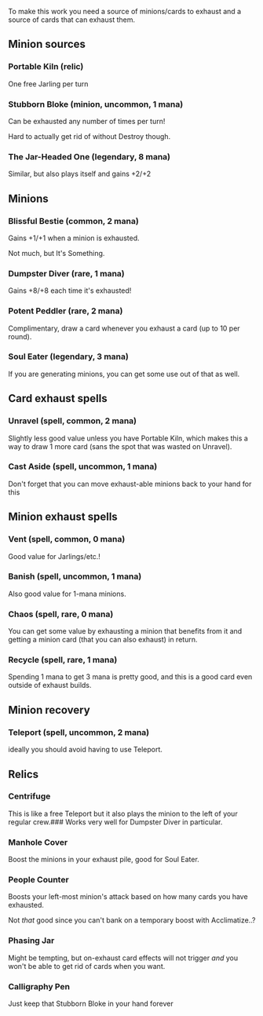 To make this work you need a source of minions/cards to exhaust
and a source of cards that can exhaust them.

## Minion sources

### Portable Kiln (relic)
One free Jarling per turn

### Stubborn Bloke (minion, uncommon, 1 mana)
Can be exhausted any number of times per turn!

Hard to actually get rid of without Destroy though.

### The Jar-Headed One (legendary, 8 mana)
Similar, but also plays itself and gains +2/+2


## Minions

### Blissful Bestie (common, 2 mana)
Gains +1/+1 when a minion is exhausted.

Not much, but It's Something.

### Dumpster Diver (rare, 1 mana)
Gains +8/+8 each time it's exhausted!

### Potent Peddler (rare, 2 mana)
Complimentary, draw a card whenever you exhaust a card (up to 10 per round).

### Soul Eater (legendary, 3 mana)
If you are generating minions, you can get some use out of that as well.


## Card exhaust spells

### Unravel (spell, common, 2 mana)
Slightly less good value unless you have Portable Kiln,
which makes this a way to draw 1 more card (sans the spot that was wasted on Unravel).

### Cast Aside (spell, uncommon, 1 mana)
Don't forget that you can move exhaust-able minions back to your hand for this


## Minion exhaust spells

### Vent (spell, common, 0 mana)
Good value for Jarlings/etc.!

### Banish (spell, uncommon, 1 mana)
Also good value for 1-mana minions.

### Chaos (spell, rare, 0 mana)
You can get some value by exhausting a minion that benefits from it
and getting a minion card (that you can also exhaust) in return.

### Recycle (spell, rare, 1 mana)
Spending 1 mana to get 3 mana is pretty good,
and this is a good card even outside of exhaust builds.


## Minion recovery

### Teleport (spell, uncommon, 2 mana)
ideally you should avoid having to use Teleport.

## Relics
### Centrifuge
This is like a free Teleport but it also plays the minion to the left of your regular crew.\### Works very well for Dumpster Diver in particular.

### Manhole Cover
Boost the minions in your exhaust pile, good for Soul Eater.

### People Counter
Boosts your left-most minion's attack based on how many cards you have exhausted.

Not _that_ good since you can't bank on a temporary boost with Acclimatize..?

### Phasing Jar
Might be tempting, but on-exhaust card effects will not trigger
_and_ you won't be able to get rid of cards when you want.

### Calligraphy Pen
Just keep that Stubborn Bloke in your hand forever
